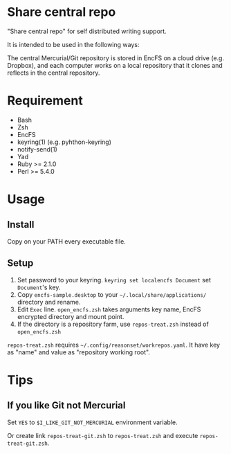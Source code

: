 # Share central repo

"Share central repo" for self distributed writing support.

It is intended to be used in the following ways:

The central Mercurial/Git repository is stored in EncFS on a cloud drive (e.g. Dropbox), and each computer works on a local repository that it clones and reflects in the central repository.

# Requirement

* Bash
* Zsh
* EncFS
* keyring(1) (e.g. pyhthon-keyring)
* notify-send(1)
* Yad
* Ruby >= 2.1.0
* Perl >= 5.4.0

# Usage

## Install

Copy on your PATH every executable file.

## Setup

1. Set password to your keyring. `keyring set localencfs Document` set `Document`'s key.
2. Copy `encfs-sample.desktop` to your `~/.local/share/applications/` directory and rename.
3. Edit `Exec` line. `open_encfs.zsh` takes arguments key name, EncFS encrypted directory and mount point.
4. If the directory is a repository farm, use `repos-treat.zsh` instead of `open_encfs.zsh`

`repos-treat.zsh` requires `~/.config/reasonset/workrepos.yaml`.
It have key as "name" and value as "repository working root".

# Tips

## If you like Git not Mercurial

Set `YES` to `$I_LIKE_GIT_NOT_MERCURIAL` environment variable.

Or create link `repos-treat-git.zsh` to `repos-treat.zsh` and execute `repos-treat-git.zsh`.